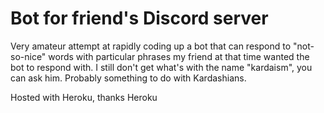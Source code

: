 # Bot for friend's Discord server

Very amateur attempt at rapidly coding up a bot that can respond to "not-so-nice" words with particular phrases my friend at that time wanted the bot to respond with. I still don't get what's with the name "kardaism", you can ask him. 
Probably something to do with Kardashians. 

Hosted with Heroku, thanks Heroku
